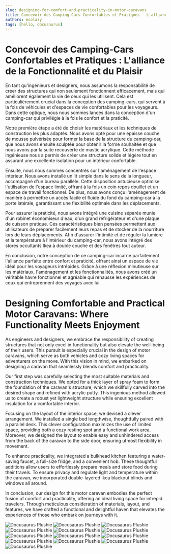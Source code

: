 ```yaml
---
slug: designing-for-comfort-and-practicality-in-motor-caravans
title: Concevoir des Camping-Cars Confortables et Pratiques - L'alliance de la Fonctionnalité et du Plaisir
authors: ecolazy
tags: [hello, docusaurus]
---
```


# Concevoir des Camping-Cars Confortables et Pratiques : L'alliance de la Fonctionnalité et du Plaisir

En tant qu'ingénieurs et designers, nous assumons la responsabilité de créer des structures qui non seulement fonctionnent efficacement, mais qui améliorent également la vie de ceux qui les utilisent. Cela est particulièrement crucial dans la conception des camping-cars, qui servent à la fois de véhicules et d'espaces de vie confortables pour les voyageurs. Dans cette optique, nous nous sommes lancés dans la conception d'un camping-car qui privilégie à la fois le confort et la praticité.

Notre première étape a été de choisir les matériaux et les techniques de construction les plus adaptés. Nous avons opté pour une épaisse couche de mousse pulvérisée pour former la base de la structure du camping-car, que nous avons ensuite sculptée pour obtenir la forme souhaitée et que nous avons par la suite recouverte de mastic acrylique. Cette méthode ingénieuse nous a permis de créer une structure solide et légère tout en assurant une excellente isolation pour un intérieur confortable.

Ensuite, nous nous sommes concentrés sur l'aménagement de l'espace intérieur. Nous avons installé un lit simple dans le sens de la longueur, accompagné d'un bureau parallèle. Cette disposition astucieuse optimise l'utilisation de l'espace limité, offrant à la fois un coin repos douillet et un espace de travail fonctionnel. De plus, nous avons conçu l'aménagement de manière à permettre un accès facile et fluide du fond du camping-car à la porte latérale, garantissant une flexibilité optimale dans les déplacements.

Pour assurer la praticité, nous avons intégré une cuisine séparée munie d'un robinet économiseur d'eau, d'un grand réfrigérateur et d'une plaque de cuisson pratique. Ces caractéristiques bien pensées permettent aux utilisateurs de préparer facilement leurs repas et de stocker de la nourriture lors de leurs déplacements. Afin d'assurer l'intimité et de réguler la lumière et la température à l'intérieur du camping-car, nous avons intégré des stores occultants Ikea à double couche et des fenêtres tout autour.

En conclusion, notre conception de ce camping-car incarne parfaitement l'alliance parfaite entre confort et praticité, offrant ainsi un espace de vie idéal pour les voyageurs intrépides. Grâce à une réflexion minutieuse sur les matériaux, l'aménagement et les fonctionnalités, nous avons créé un véritable havre fonctionnel et agréable qui rehausse les expériences de ceux qui entreprennent des voyages avec lui.







# Designing Comfortable and Practical Motor Caravans: Where Functionality Meets Enjoyment

As engineers and designers, we embrace the responsibility of creating structures that not only excel in functionality but also elevate the well-being of their users. This pursuit is especially crucial in the design of motor caravans, which serve as both vehicles and cozy living spaces for adventurers on the move. With this vision in mind, we embarked on designing a caravan that seamlessly blends comfort and practicality.

Our first step was carefully selecting the most suitable materials and construction techniques. We opted for a thick layer of spray foam to form the foundation of the caravan's structure, which we skillfully carved into the desired shape and refined with acrylic putty. This ingenious method allowed us to create a robust yet lightweight structure while ensuring excellent insulation for a comfortable interior.

Focusing on the layout of the interior space, we devised a clever arrangement. We installed a single bed lengthwise, thoughtfully paired with a parallel desk. This clever configuration maximizes the use of limited space, providing both a cozy resting spot and a functional work area. Moreover, we designed the layout to enable easy and unhindered access from the back of the caravan to the side door, ensuring utmost flexibility in movement.

To enhance practicality, we integrated a bulkhead kitchen featuring a water-saving faucet, a full-size fridge, and a convenient hob. These thoughtful additions allow users to effortlessly prepare meals and store food during their travels. To ensure privacy and regulate light and temperature within the caravan, we incorporated double-layered Ikea blackout blinds and windows all around.

In conclusion, our design for this motor caravan embodies the perfect fusion of comfort and practicality, offering an ideal living space for intrepid travelers. Through meticulous consideration of materials, layout, and features, we have crafted a functional and delightful haven that elevates the experiences of those who embark on journeys with it.






![Docusaurus Plushie](/img/ergo-1.png)
![Docusaurus Plushie](/img/ergo-2.png)
![Docusaurus Plushie](/img/ergo-3.png)
![Docusaurus Plushie](/img/ergo-4.png)
![Docusaurus Plushie](/img/ergo-5.png)
![Docusaurus Plushie](/img/ergo-6.png)
![Docusaurus Plushie](/img/ergo-7.png)
![Docusaurus Plushie](/img/ergo-8.png)
![Docusaurus Plushie](/img/ergo-9.png)
![Docusaurus Plushie](/img/ergo-10.png)
![Docusaurus Plushie](/img/ergo-11.png)
![Docusaurus Plushie](/img/ergo-12.png)
![Docusaurus Plushie](/img/ergo-13.png)